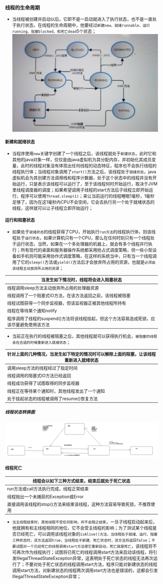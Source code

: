 ### 线程的生命周期
+ 当线程被创建并启动以后，它即不是一启动就进入了执行状态，也不是一直处于执行状态，在线程的生命周期中，他要经过`新建new、就绪runnable，运行running、阻塞blocked、和死亡dead`5个状态；
![image](https://github.com/ningbaoqi/Java/blob/master/gif/pic-5.jpg) 

#### 新建和就绪状态
+ 当程序使用`new`关键字创建了一个线程之后，该线程就处于`新建状态`，此时它和其他的java对象一样，仅仅是由java虚拟机为其分配内存，并初始化其成员变量，此时的线程对象没有体现出任何线程的动态特征，程序也不会执行线程的线程执行体；当线程对象调用了`start()`方法之后，该线程处于`就绪状态`，java虚拟机会为其创建方法调用栈和程序计数器，处于这个状态中的线程并没有开始运行，只是表示该线程可以运行了，至于该线程何时开始运行，取决于JVM里线程调度器的调度；如果希望调用子线程的start方法后子线程立即开始运行，程序可以使用`Thread.sleep(1)`；来让当前运行的线程睡眠1毫秒，1毫秒足够了，因为在这1毫秒内CPU不会空闲，它会去执行另一个处于就绪状态的线程，这样就可以让子线程立即开始运行；
#### 运行和阻塞状态
+ 如果处于`就绪状态`的线程获得了CPU，开始执行`run方法`的线程执行体，则该线程处于`运行状态`，如果计算机只有一个CPU，那么在任何时刻只有一个线程处于运行状态，当然，如果在一个多处理器的机器上，就会有多个线程并行执行；所有现代的桌面和服务器操作系统都采用抢占式调度策略，但一些小型设备如手机则可能采用协作式调度策略，在这样的系统当中，只有当一个线程调用了它的`sleep()`方法或`yield()`方法后才会放弃所占用的资源，也就是`必须由该线程主动放弃所占用的资源`；

|当发生如下情况时，线程将会进入阻塞状态|
|------|
|线程调用sleep方法主动放弃所占用的处理器资源|
|线程调用了一个阻塞式IO方法，在该方法返回之前，该线程被阻塞|
|线程试图获得一个同步监视器，但该监视器正被其他线程所持有|
|线程在等待某个通知notify|
|程序调用了线程的suspend()方法将该线程挂起，但这个方法容易造成死锁，应该尽量避免使用该方法|

+ 当前正在执行的线程被阻塞之后，其他线程就可以获得执行机会，`被阻塞的线程会在合适的时候重新进入就绪状态`；

|针对上面的几种情况，当发生如下特定的情况时可以解除上面的阻塞，让该线程重新进入就绪状态|
|------|
|调用sleep方法的线程经过了指定时间|
|线程调用的阻塞式IO方法已经返回|
|线程成功获得了试图取得的同步监视器|
|线程正在等待某个通知时，其他线程发出了一个通知|
|处于挂起状态的线程被调用了resume()恢复方法|

##### 线程状态转换图
![image](https://github.com/ningbaoqi/Java/blob/master/gif/pic-6.jpg) 

#### 线程死亡

|线程会以如下三种方式结束，结束后就处于死亡状态|
|------|
|run方法或call方法执行完成，线程正常结束|
|线程抛出一个未捕获的Exception或Error|
|直接调用该线程的stop()方法来结束该线程，这种方法容易导致死锁，不推荐使用|

+ `当主线程结束时，其他线程不受任何影响，并不会随之结束`，一旦子线程启动起来后，他就拥有和主线程相同的地位，它不会受主线程的影响；为了测试某个线程是否已经死亡，可以调用该线程对象的`isAlive()方法，当线程处于就绪、运行、阻塞三种状态时，该方法返回true，当线程处于新建、死亡状态时，该方法将返回false`；`不要试图对一个已经死亡的线程调用start方法使它重新启动，死亡就是死亡`，该线程将不可再次作为线程执行；试图将已死亡的线程调用start方法来启动该线程，将引发IllegalThreadStateException异常，这表明处于死亡状态的线程无法再次运行了；不要对处于死亡状态的线程调用start方法，程序只能对新建状态的线程调用start方法，对新建状态的线程两次调用start方法也是错误的，这都会引发IllegalThreadStateException异常；
